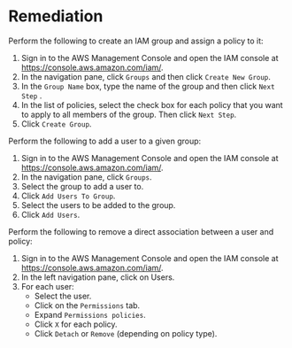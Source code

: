 # Remediation

Perform the following to create an IAM group and assign a policy to it:

1. Sign in to the AWS Management Console and open the IAM console at <https://console.aws.amazon.com/iam/>.
2. In the navigation pane, click `Groups` and then click `Create New Group`.
3. In the `Group Name` box, type the name of the group and then click `Next Step` .
4. In the list of policies, select the check box for each policy that you want to apply to all members of the group. Then click `Next Step`.
5. Click `Create Group`.

Perform the following to add a user to a given group:

1. Sign in to the AWS Management Console and open the IAM console at <https://console.aws.amazon.com/iam/>.
2. In the navigation pane, click `Groups`.
3. Select the group to add a user to.
4. Click `Add Users To Group`.
5. Select the users to be added to the group.
6. Click `Add Users`.

Perform the following to remove a direct association between a user and policy:

1. Sign in to the AWS Management Console and open the IAM console at <https://console.aws.amazon.com/iam/>.
2. In the left navigation pane, click on Users.
3. For each user:
    - Select the user.
    - Click on the `Permissions` tab.
    - Expand `Permissions policies`.
    - Click `X` for each policy.
    - Click `Detach` or `Remove` (depending on policy type).
